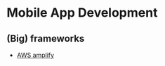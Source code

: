 # Mobile App Development

## (Big) frameworks

* [AWS amplify](https://docs.amplify.aws/start/q/integration/android/)


